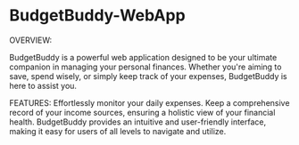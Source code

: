 # BudgetBuddy-WebApp

OVERVIEW: 

BudgetBuddy is a powerful web application designed to be your ultimate companion in managing your personal finances. Whether you're aiming to save, spend wisely, or simply keep track of your expenses, BudgetBuddy is here to assist you.

FEATURES: 
Effortlessly monitor your daily expenses. Keep a comprehensive record of your income sources, ensuring a holistic view of your financial health. BudgetBuddy provides an intuitive and user-friendly interface, making it easy for users of all levels to navigate and utilize.
